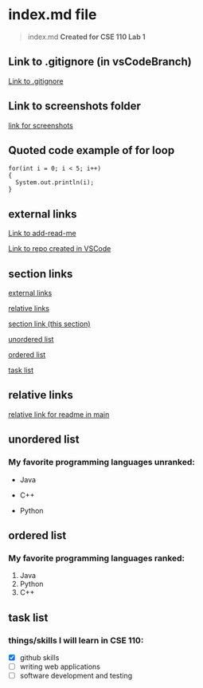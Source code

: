# index.md file
>index.md
**Created for CSE 110 Lab 1**

## Link to .gitignore (in vsCodeBranch)
[Link to .gitignore](https://github.com/ashleyzhou1/cse-110-lab1/blob/vsCodeBranch/.gitignore)

## Link to screenshots folder
[link for screenshots](screenshots)

## Quoted code example of for loop
```
for(int i = 0; i < 5; i++)
{
  System.out.println(i);
}
```

## external links
[Link to add-read-me](https://github.com/ashleyzhou1/cse-110-lab1/tree/add-read-me)

[Link to repo created in VSCode](https://github.com/ashleyzhou1/cse-110-lab1/tree/vsCodeBranch)

## section links
[external links](#external-links)

[relative links](#relative-links)

[section link (this section)](#section-links)

[unordered list](#unordered-list)

[ordered list](#ordered-list)

[task list](#task-list)

## relative links
[relative link for readme in main](README.md)

## unordered list
### My favorite programming languages unranked:
- Java
* C++
+ Python

## ordered list
### My favorite programming languages ranked:
1. Java
2. Python
3. C++

## task list
### things/skills I will learn in CSE 110:
- [x] github skills
- [ ] writing web applications
- [ ] software development and testing
